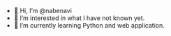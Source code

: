 - 👋 Hi, I’m @nabenavi
- 👀 I’m interested in what I have not known yet.
- 🌱 I’m currently learning Python and web application.

<!---
nabenavi/nabenavi is a ✨ special ✨ repository because its `README.md` (this file) appears on your GitHub profile.
You can click the Preview link to take a look at your changes.
--->

